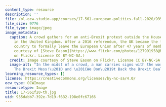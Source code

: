 ```yaml
---
content_type: resource
description: ''
file: /ol-ocw-studio-app/courses/17-561-european-politics-fall-2020/935dabb7392e7d19f632198e0fc67166_17-561f20-th.jpg
file_size: 9776
file_type: image/jpeg
image_metadata:
  caption: A crowd gathers for an anti-Brexit protest outside the Houses of Parliament
    in the United Kingdom. After a 2016 referendum, the UK became the first and only
    country to formally leave the European Union after 47 years of membership. (Image
    courtesy of [Steve Eason](https://www.flickr.com/photos/127991958@N06/31813092087/in/photolist-QtdpVH-Ub3vNQ-pCYyMa-TfwUrd-2iiQLWD-2iiUmuU-2ita4g1-TaXPCm-VKVJHT-JrRqSF-2hysykg-MuBVVj-Mxk8CH-MBEUmy-E46EHs-JXRAeV-MdJzcL-QCgqjH-LHiLqK-2gURvV9-Takteh-WQSZqN-2d8uzSL-MdJyWW-LHiRp2-LHiQ72-LHiNp4-2dutFM5-UbZ7KM-HDZpsF-MdJz4Q-Qzw4nS-28wnsjA-JtnfsD-Jxa8RC-2bwkoKn-QCgpDz-2iiQMdR-LHiPsg-LHiQnH-TqJW5o-QKc6nW-Pz2xo8-2it6mRR-QCgp5t-LHeu8o-QwxC7d-HoF3JM-2hJiCd4-2ddwage)
    on Flickr. License CC BY-NC-SA.)
  credit: Image courtesy of Steve Eason on Flickr. License CC BY-NC-SA.
  image-alt: "In the midst of a crowd, a man carries signs with the words: \u201C\
    The Brexit Mess!\u201D and \u201CWe Don\u2019t Back the Brexit Deal.\u201D "
learning_resource_types: []
license: https://creativecommons.org/licenses/by-nc-sa/4.0/
ocw_type: OCWImage
resourcetype: Image
title: 17-561f20-th.jpg
uid: 935dabb7-392e-7d19-f632-198e0fc67166
---
```

